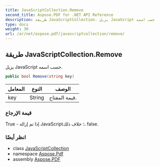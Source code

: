 ```yaml
---
title: JavaScriptCollection.Remove
second_title: Aspose.PDF for .NET API Reference
description: طريقة JavaScriptCollection. يزيل JavaScript حسب اسمه
type: docs
weight: 30
url: /ar/net/aspose.pdf/javascriptcollection/remove/
---
```

## طريقة JavaScriptCollection.Remove

يزيل JavaScript حسب اسمه.

```csharp
public bool Remove(string key)
```

| المعامل | النوع | الوصف |
| --- | --- | --- |
| key | String | قيمة المفتاح. |

### قيمة الإرجاع

True - إذا تم إزالة JavaScript؛ خلاف ذلك، false.

### انظر أيضًا

* class [JavaScriptCollection](../)
* namespace [Aspose.Pdf](../../../aspose.pdf/)
* assembly [Aspose.PDF](../../../)